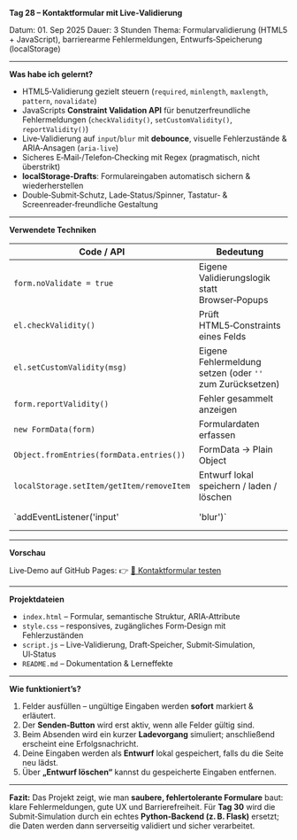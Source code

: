 **Tag 28 – Kontaktformular mit Live‑Validierung**

Datum: 01. Sep 2025
Dauer: 3 Stunden
Thema: Formularvalidierung (HTML5 + JavaScript), barrierearme Fehlermeldungen, Entwurfs‑Speicherung (localStorage)

---

**Was habe ich gelernt?**

* HTML5‑Validierung gezielt steuern (`required`, `minlength`, `maxlength`, `pattern`, `novalidate`)
* JavaScripts **Constraint Validation API** für benutzerfreundliche Fehlermeldungen (`checkValidity()`, `setCustomValidity()`, `reportValidity()`)
* Live‑Validierung auf `input`/`blur` mit **debounce**, visuelle Fehlerzustände & ARIA‑Ansagen (`aria-live`)
* Sicheres E‑Mail‑/Telefon‑Checking mit Regex (pragmatisch, nicht überstrikt)
* **localStorage‑Drafts**: Formulareingaben automatisch sichern & wiederherstellen
* Double‑Submit‑Schutz, Lade‑Status/Spinner, Tastatur‑ & Screenreader‑freundliche Gestaltung

---

**Verwendete Techniken**

| Code / API                                | Bedeutung                                                |                                |
| ----------------------------------------- | -------------------------------------------------------- | ------------------------------ |
| `form.noValidate = true`                  | Eigene Validierungslogik statt Browser‑Popups            |                                |
| `el.checkValidity()`                      | Prüft HTML5‑Constraints eines Felds                      |                                |
| `el.setCustomValidity(msg)`               | Eigene Fehlermeldung setzen (oder `''` zum Zurücksetzen) |                                |
| `form.reportValidity()`                   | Fehler gesammelt anzeigen                                |                                |
| `new FormData(form)`                      | Formulardaten erfassen                                   |                                |
| `Object.fromEntries(formData.entries())`  | FormData → Plain Object                                  |                                |
| `localStorage.setItem/getItem/removeItem` | Entwurf lokal speichern / laden / löschen                |                                |
| \`addEventListener('input'                | 'blur')\`                                                | Live‑Validierung & Interaktion |

---

**Vorschau**

Live‑Demo auf GitHub Pages:
👉 [📨 Kontaktformular testen](https://sugu4.github.io/100-days-of-code/Day28/)

---

**Projektdateien**

* `index.html` – Formular, semantische Struktur, ARIA‑Attribute
* `style.css` – responsives, zugängliches Form‑Design mit Fehlerzuständen
* `script.js` – Live‑Validierung, Draft‑Speicher, Submit‑Simulation, UI‑Status
* `README.md` – Dokumentation & Lerneffekte

---

**Wie funktioniert’s?**

1. Felder ausfüllen – ungültige Eingaben werden **sofort** markiert & erläutert.
2. Der **Senden‑Button** wird erst aktiv, wenn alle Felder gültig sind.
3. Beim Absenden wird ein kurzer **Ladevorgang** simuliert; anschließend erscheint eine Erfolgsnachricht.
4. Deine Eingaben werden als **Entwurf** lokal gespeichert, falls du die Seite neu lädst.
5. Über **„Entwurf löschen“** kannst du gespeicherte Eingaben entfernen.

---

**Fazit:**
Das Projekt zeigt, wie man **saubere, fehlertolerante Formulare** baut: klare Fehlermeldungen, gute UX und Barrierefreiheit.
Für **Tag 30** wird die Submit‑Simulation durch ein echtes **Python‑Backend (z. B. Flask)** ersetzt; die Daten werden dann serverseitig validiert und sicher verarbeitet.
